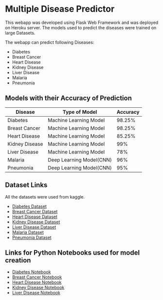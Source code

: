 # Multiple Disease Predictor

This webapp was developed using Flask Web Framework and was deployed on Heroku server. The models used to predict the diseases were trained on large Datasets. 

The webapp can predict following Diseases:
* Diabetes
* Breast Cancer
* Heart Disease
* Kidney Disease
* Liver Disease
* Malaria
* Pneumonia

## Models with their Accuracy of Prediction
Disease | Type of Model | Accuracy
--- | --- | ---
Diabetes | Machine Learning Model | 98.25%
Breast Cancer | Machine Learning Model | 98.25%
Heart Disease | Machine Learning Model | 85.25%
Kidney Disease | Machine Learning Model | 99%
Liver Disease | Machine Learning Model | 78%
Malaria | Deep Learning Model(CNN) | 96%
Pneumonia | Deep Learning Model(CNN) | 95%

## Dataset Links
All the datasets were used from kaggle.
* [Diabetes Dataset](https://www.kaggle.com/uciml/pima-indians-diabetes-database)
* [Breast Cancer Dataset](https://www.kaggle.com/uciml/breast-cancer-wisconsin-data)
* [Heart Disease Dataset](https://www.kaggle.com/ronitf/heart-disease-uci)
* [Kidney Disease Dataset](https://www.kaggle.com/mansoordaku/ckdisease)
* [Liver Disease Dataset](https://www.kaggle.com/uciml/indian-liver-patient-records)
* [Malaria Dataset](https://www.kaggle.com/iarunava/cell-images-for-detecting-malaria)
* [Pneumonia Dataset](https://www.kaggle.com/paultimothymooney/chest-xray-pneumonia)

## Links for Python Notebooks used for model creation
* [Diabetes Notebook](https://github.com/prishitakapoor/Various-Disease-Peridiction/blob/main/Python%20Notebooks/Diabetes_Prediction.ipynb)
* [Breast Cancer Notebook](https://github.com/prishitakapoor/Various-Disease-Peridiction/blob/main/Python%20Notebooks/Cancer_Prediction.ipynb)
* [Heart Disease Notebook](https://github.com/prishitakapoor/Various-Disease-Peridiction/blob/main/Python%20Notebooks/Heart_Disease_Prediction.ipynb)
* [Kidney Disease Notebook](https://github.com/prishitakapoor/Various-Disease-Peridiction/blob/main/Python%20Notebooks/Kidney_Disease_Prediction.ipynb)
* [Liver Disease Notebook](https://github.com/prishitakapoor/Various-Disease-Peridiction/blob/main/Python%20Notebooks/Liver_Disease_Prediction.ipynb)
